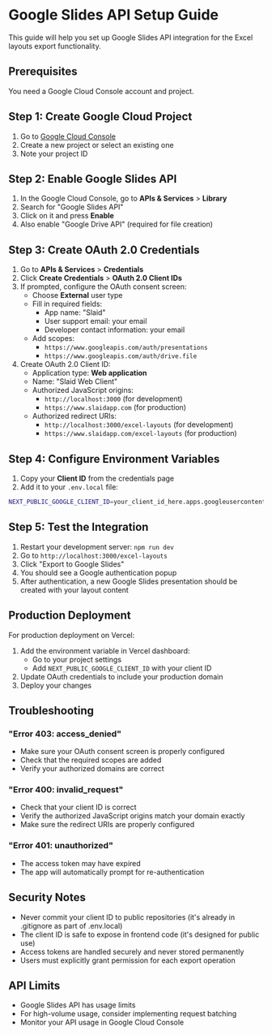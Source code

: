 # Google Slides API Setup Guide

This guide will help you set up Google Slides API integration for the Excel layouts export functionality.

## Prerequisites

You need a Google Cloud Console account and project.

## Step 1: Create Google Cloud Project

1. Go to [Google Cloud Console](https://console.cloud.google.com/)
2. Create a new project or select an existing one
3. Note your project ID

## Step 2: Enable Google Slides API

1. In the Google Cloud Console, go to **APIs & Services** > **Library**
2. Search for "Google Slides API"
3. Click on it and press **Enable**
4. Also enable "Google Drive API" (required for file creation)

## Step 3: Create OAuth 2.0 Credentials

1. Go to **APIs & Services** > **Credentials**
2. Click **Create Credentials** > **OAuth 2.0 Client IDs**
3. If prompted, configure the OAuth consent screen:
   - Choose **External** user type
   - Fill in required fields:
     - App name: "Slaid"
     - User support email: your email
     - Developer contact information: your email
   - Add scopes:
     - `https://www.googleapis.com/auth/presentations`
     - `https://www.googleapis.com/auth/drive.file`
4. Create OAuth 2.0 Client ID:
   - Application type: **Web application**
   - Name: "Slaid Web Client"
   - Authorized JavaScript origins:
     - `http://localhost:3000` (for development)
     - `https://www.slaidapp.com` (for production)
   - Authorized redirect URIs:
     - `http://localhost:3000/excel-layouts` (for development)
     - `https://www.slaidapp.com/excel-layouts` (for production)

## Step 4: Configure Environment Variables

1. Copy your **Client ID** from the credentials page
2. Add it to your `.env.local` file:

```bash
NEXT_PUBLIC_GOOGLE_CLIENT_ID=your_client_id_here.apps.googleusercontent.com
```

## Step 5: Test the Integration

1. Restart your development server: `npm run dev`
2. Go to `http://localhost:3000/excel-layouts`
3. Click "Export to Google Slides"
4. You should see a Google authentication popup
5. After authentication, a new Google Slides presentation should be created with your layout content

## Production Deployment

For production deployment on Vercel:

1. Add the environment variable in Vercel dashboard:
   - Go to your project settings
   - Add `NEXT_PUBLIC_GOOGLE_CLIENT_ID` with your client ID
2. Update OAuth credentials to include your production domain
3. Deploy your changes

## Troubleshooting

### "Error 403: access_denied"
- Make sure your OAuth consent screen is properly configured
- Check that the required scopes are added
- Verify your authorized domains are correct

### "Error 400: invalid_request"
- Check that your client ID is correct
- Verify the authorized JavaScript origins match your domain exactly
- Make sure the redirect URIs are properly configured

### "Error 401: unauthorized"
- The access token may have expired
- The app will automatically prompt for re-authentication

## Security Notes

- Never commit your client ID to public repositories (it's already in .gitignore as part of .env.local)
- The client ID is safe to expose in frontend code (it's designed for public use)
- Access tokens are handled securely and never stored permanently
- Users must explicitly grant permission for each export operation

## API Limits

- Google Slides API has usage limits
- For high-volume usage, consider implementing request batching
- Monitor your API usage in Google Cloud Console
